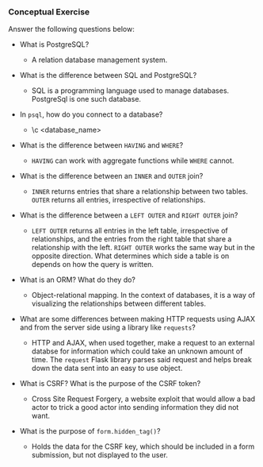 ### Conceptual Exercise

Answer the following questions below:

- What is PostgreSQL?
  - A relation database management system.

- What is the difference between SQL and PostgreSQL?
  - SQL is a programming language used to manage databases. PostgreSql is one such database.

- In `psql`, how do you connect to a database?
  - \c <database_name>

- What is the difference between `HAVING` and `WHERE`?
  - `HAVING` can work with aggregate functions while `WHERE` cannot.

- What is the difference between an `INNER` and `OUTER` join?
  - `INNER` returns entries that share a relationship between two tables. `OUTER` returns all entries, irrespective of relationships.

- What is the difference between a `LEFT OUTER` and `RIGHT OUTER` join?
  - `LEFT OUTER` returns all entries in the left table, irrespective of relationships, and the entries from the right table that share a relationship with the left. `RIGHT OUTER` works the same way but in the opposite direction. What determines which side a table is on depends on how the query is written.

- What is an ORM? What do they do?
  - Object-relational mapping. In the context of databases, it is a way of visualizing the relationships between different tables.

- What are some differences between making HTTP requests using AJAX and from the server side using a library like `requests`?
  - HTTP and AJAX, when used together, make a request to an external databse for information which could take an unknown amount of time. The `request` Flask library parses said request and helps break down the data sent into an easy to use object.

- What is CSRF? What is the purpose of the CSRF token?
  - Cross Site Request Forgery, a website exploit that would allow a bad actor to trick a good actor into sending information they did not want.

- What is the purpose of `form.hidden_tag()`?
  - Holds the data for the CSRF key, which should be included in a form submission, but not displayed to the user.